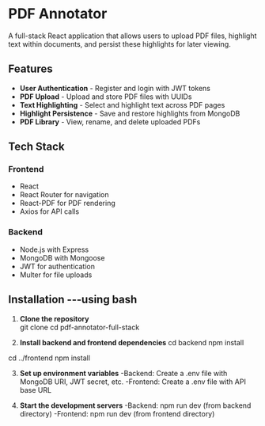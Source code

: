 # PDF Annotator

A full-stack React application that allows users to upload PDF files, highlight text within documents, and persist these highlights for later viewing.

## Features

- **User Authentication** - Register and login with JWT tokens
- **PDF Upload** - Upload and store PDF files with UUIDs
- **Text Highlighting** - Select and highlight text across PDF pages
- **Highlight Persistence** - Save and restore highlights from MongoDB
- **PDF Library** - View, rename, and delete uploaded PDFs

## Tech Stack

### Frontend

- React
- React Router for navigation
- React-PDF for PDF rendering
- Axios for API calls

### Backend

- Node.js with Express
- MongoDB with Mongoose
- JWT for authentication
- Multer for file uploads

## Installation   ---using bash

1. **Clone the repository**  
   git clone 
   cd pdf-annotator-full-stack

3. **Install backend and frontend dependencies**
   cd backend
   npm install

cd ../frontend
npm install

3. **Set up environment variables**
   -Backend: Create a .env file with MongoDB URI, JWT secret, etc.
   -Frontend: Create a .env file with API base URL

4. **Start the development servers**
   -Backend: npm run dev (from backend directory)
   -Frontend: npm run dev (from frontend directory)
